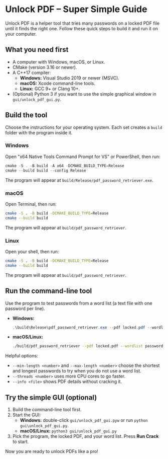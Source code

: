 # Unlock PDF – Super Simple Guide

Unlock PDF is a helper tool that tries many passwords on a locked PDF file until it finds the right one. Follow these quick steps to build it and run it on your computer.

## What you need first
- A computer with Windows, macOS, or Linux.
- CMake (version 3.16 or newer).
- A C++17 compiler:
  - **Windows:** Visual Studio 2019 or newer (MSVC).
  - **macOS:** Xcode command-line tools.
  - **Linux:** GCC 9+ or Clang 10+.
- (Optional) Python 3 if you want to use the simple graphical window in `gui/unlock_pdf_gui.py`.

## Build the tool
Choose the instructions for your operating system. Each set creates a `build` folder with the program inside it.

### Windows
Open "x64 Native Tools Command Prompt for VS" or PowerShell, then run:
```powershell
cmake -S . -B build -A x64 -DCMAKE_BUILD_TYPE=Release
cmake --build build --config Release
```
The program will appear at `build/Release/pdf_password_retriever.exe`.

### macOS
Open Terminal, then run:
```bash
cmake -S . -B build -DCMAKE_BUILD_TYPE=Release
cmake --build build
```
The program will appear at `build/pdf_password_retriever`.

### Linux
Open your shell, then run:
```bash
cmake -S . -B build -DCMAKE_BUILD_TYPE=Release
cmake --build build
```
The program will appear at `build/pdf_password_retriever`.

## Run the command-line tool
Use the program to test passwords from a word list (a text file with one password per line).

- **Windows:**
  ```powershell
  .\build\Release\pdf_password_retriever.exe --pdf locked.pdf --wordlist passwords.txt
  ```
- **macOS/Linux:**
  ```bash
  ./build/pdf_password_retriever --pdf locked.pdf --wordlist passwords.txt
  ```

Helpful options:
- `--min-length <number>` and `--max-length <number>` choose the shortest and longest passwords to try when you do not use a word list.
- `--threads <number>` uses more CPU cores to go faster.
- `--info <file>` shows PDF details without cracking it.

## Try the simple GUI (optional)
1. Build the command-line tool first.
2. Start the GUI:
   - **Windows:** double-click `gui/unlock_pdf_gui.pyw` or run `python gui\unlock_pdf_gui.py`.
   - **macOS/Linux:** `python3 gui/unlock_pdf_gui.py`
3. Pick the program, the locked PDF, and your word list. Press **Run Crack** to start.

Now you are ready to unlock PDFs like a pro!
